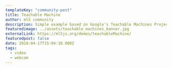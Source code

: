 ```yaml
---
templateKey: "community-post"
title: Teachable Machine
author: ml5 community
description: Simple example based on Google's Teachable Machines Project.
featuredimage: ../assets/teachable_machines_banner.jpg
externalLink: https://ml5js.org/demos/teachableMachine/
featuredpost: false
date: 2018-04-17T15:04:10.000Z
tags:
  - video
  - webcam
---
```

